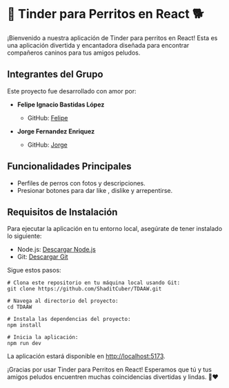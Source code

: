 # 🐶 Tinder para Perritos en React 🐕

¡Bienvenido a nuestra aplicación de Tinder para perritos en React! Esta es una aplicación divertida y encantadora diseñada para encontrar compañeros caninos para tus amigos peludos.

## Integrantes del Grupo

Este proyecto fue desarrollado con amor por:

- **Felipe Ignacio Bastidas López**
  - GitHub: [Felipe](https://github.com/ShaditCuber)

- **Jorge Fernandez Enriquez**
  - GitHub: [Jorge](https://github.com/JorgeFernandezEnriquez)

## Funcionalidades Principales

- Perfiles de perros con fotos y descripciones.
- Presionar botones para dar like , dislike y arrepentirse.

## Requisitos de Instalación

Para ejecutar la aplicación en tu entorno local, asegúrate de tener instalado lo siguiente:

- Node.js: [Descargar Node.js](https://nodejs.org/)
- Git: [Descargar Git](https://git-scm.com/)

Sigue estos pasos:

```shell
# Clona este repositorio en tu máquina local usando Git:
git clone https://github.com/ShaditCuber/TDAAW.git

# Navega al directorio del proyecto:
cd TDAAW

# Instala las dependencias del proyecto:
npm install

# Inicia la aplicación:
npm run dev
```


La aplicación estará disponible en [http://localhost:5173](LOCALHOST).



¡Gracias por usar Tinder para Perritos en React! Esperamos que tú y tus amigos peludos encuentren muchas coincidencias divertidas y lindas. 🐾❤️

